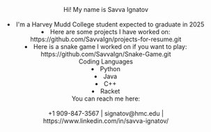 
<html>
<head>
<header>Hi! My name is Savva Ignatov<header><br>
</head>
<li>I'm a Harvey Mudd College student expected to graduate in 2025
<li>Here are some projects I have worked on: https://github.com/SavvaIgn/projects-for-resume.git
<li>Here is a snake game I worked on if you want to play: https://github.com/SavvaIgn/Snake-Game.git<br>

<header>Coding Languages<header>

<li>Python
<li>Java
<li>C++
<li>Racket<br>

<header>You can reach me here:<header><br>
+1 909-847-3567 | signatov@hmc.edu	| https://www.linkedin.com/in/savva-ignatov/




